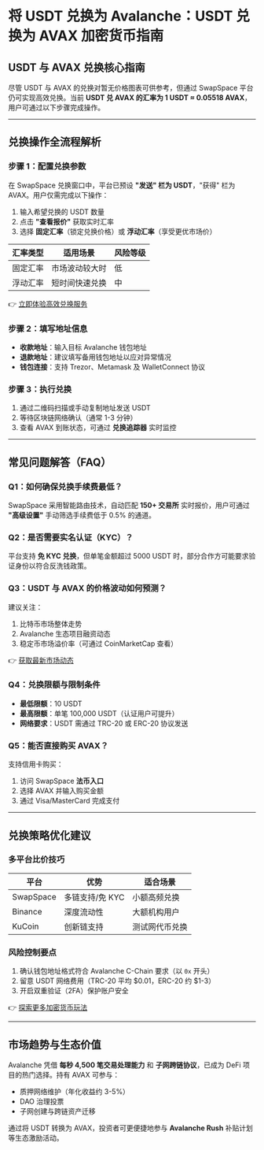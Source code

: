 # 将 USDT 兑换为 Avalanche：USDT 兑换为 AVAX 加密货币指南

## USDT 与 AVAX 兑换核心指南  
尽管 USDT 与 AVAX 的兑换对暂无价格图表可供参考，但通过 SwapSpace 平台仍可实现高效兑换。当前 **USDT 兑 AVAX 的汇率为 1 USDT ≈ 0.05518 AVAX**，用户可通过以下步骤完成操作。

---

## 兑换操作全流程解析  

### 步骤 1：配置兑换参数  
在 SwapSpace 兑换窗口中，平台已预设 **"发送" 栏为 USDT**，"获得" 栏为 AVAX。用户仅需完成以下操作：  
1. 输入希望兑换的 USDT 数量  
2. 点击 **"查看报价"** 获取实时汇率  
3. 选择 **固定汇率**（锁定兑换价格）或 **浮动汇率**（享受更优市场价）  

| 汇率类型    | 适用场景                  | 风险等级 |
|-------------|---------------------------|----------|
| 固定汇率    | 市场波动较大时            | 低       |
| 浮动汇率    | 短时间快速兑换            | 中       |

👉 [立即体验高效兑换服务](https://bit.ly/okx_welcome)  

### 步骤 2：填写地址信息  
- **收款地址**：输入目标 Avalanche 钱包地址  
- **退款地址**：建议填写备用钱包地址以应对异常情况  
- **钱包连接**：支持 Trezor、Metamask 及 WalletConnect 协议  

### 步骤 3：执行兑换  
1. 通过二维码扫描或手动复制地址发送 USDT  
2. 等待区块链网络确认（通常 1-3 分钟）  
3. 查看 AVAX 到账状态，可通过 **兑换追踪器** 实时监控  

---

## 常见问题解答（FAQ）  

### Q1：如何确保兑换手续费最低？  
SwapSpace 采用智能路由技术，自动匹配 **150+ 交易所** 实时报价，用户可通过 **"高级设置"** 手动筛选手续费低于 0.5% 的通道。  

### Q2：是否需要实名认证（KYC）？  
平台支持 **免 KYC 兑换**，但单笔金额超过 5000 USDT 时，部分合作方可能要求验证身份以符合反洗钱政策。  

### Q3：USDT 与 AVAX 的价格波动如何预测？  
建议关注：  
1. 比特币市场整体走势  
2. Avalanche 生态项目融资动态  
3. 稳定币市场溢价率（可通过 CoinMarketCap 查看）  

👉 [获取最新市场动态](https://bit.ly/okx_welcome)  

### Q4：兑换限额与限制条件  
- **最低限额**：10 USDT  
- **最高限额**：单笔 100,000 USDT（认证用户可提升）  
- **网络要求**：USDT 需通过 TRC-20 或 ERC-20 协议发送  

### Q5：能否直接购买 AVAX？  
支持信用卡购买：  
1. 访问 SwapSpace **法币入口**  
2. 选择 AVAX 并输入购买金额  
3. 通过 Visa/MasterCard 完成支付  

---

## 兑换策略优化建议  

### 多平台比价技巧  
| 平台        | 优势                      | 适合场景          |
|-------------|---------------------------|-------------------|
| SwapSpace   | 多链支持/免 KYC           | 小额高频兑换      |
| Binance     | 深度流动性                | 大额机构用户      |
| KuCoin      | 创新链支持                | 测试网代币兑换    |

### 风险控制要点  
1. 确认钱包地址格式符合 Avalanche C-Chain 要求（以 `0x` 开头）  
2. 留意 USDT 网络费用（TRC-20 平均 $0.01，ERC-20 约 $1-3）  
3. 开启双重验证（2FA）保护账户安全  

👉 [探索更多加密货币玩法](https://bit.ly/okx_welcome)  

---

## 市场趋势与生态价值  
Avalanche 凭借 **每秒 4,500 笔交易处理能力** 和 **子网跨链协议**，已成为 DeFi 项目的热门选择。持有 AVAX 可参与：  
- 质押网络维护（年化收益约 3-5%）  
- DAO 治理投票  
- 子网创建与跨链资产迁移  

通过将 USDT 转换为 AVAX，投资者可更便捷地参与 **Avalanche Rush** 补贴计划等生态激励活动。